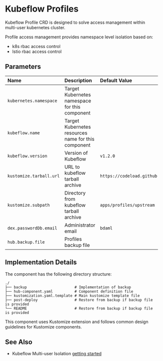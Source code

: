 # Kubeflow Profiles

Kubeflow Profile CRD is designed to solve access management within multi-user kubernetes cluster.

Profile access management provides namespace level isolation based on:

* k8s rbac access control
* Istio rbac access control

## Parameters

| Name                    | Description                                         | Default Value                                                               | Required 
|:------------------------|:----------------------------------------------------|:----------------------------------------------------------------------------|:--------:|
| `kubernetes.namespace`  | Target Kubernetes namespace for this component      |                                                                             |          |
| `kubeflow.name`         | Target Kubernetes resources name for this component |                                                                             |          |
| `kubeflow.version`      | Version of Kubeflow                                 | `v1.2.0`                                                                    |          |
| `kustomize.tarball.url` | URL to kubeflow tarball archive                     | `https://codeload.github.com/kubeflow/manifests/tar.gz/${kubeflow.version}` |          |
| `kustomize.subpath`     | Directory from kubeflow tarball archive             | `apps/profiles/upstream`                                                    |          |
| `dex.passwordDb.email`  | Administrator email                                 | `bdaml`                                                                     |          |
| `hub.backup.file`       | Profiles backup file                                |                                                                             |          |


## Implementation Details

The component has the following directory structure:

```text
./
├── backup                      # Implementation of backup
├── hub-component.yaml          # Component definition file
├── kustomization.yaml.template # Main kustomize template file
├── post-deploy                 # Restore from backup if backup file is provided
└── README                      # Restore from backup if backup file is provided
```

This component uses Kustomize extension and follows common design guidelines for Kustomize components.

## See Also

* Kubeflow Multi-user
  Isolation [getting started](https://www.kubeflow.org/docs/components/multi-tenancy/getting-started/)
